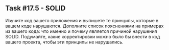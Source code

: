 ## Task #17.5 - SOLID

Изучите код вашего приложения и выпишете те принципы, которые в вашем коде нарушаются. Дополните список пояснениями на примерах из вашего кода: что именно и почему является причиной нарушения SOLID. Подумайте, какие корректировки можно было бы внести в код вашего проекта, чтобы эти принципы не нарушались.
